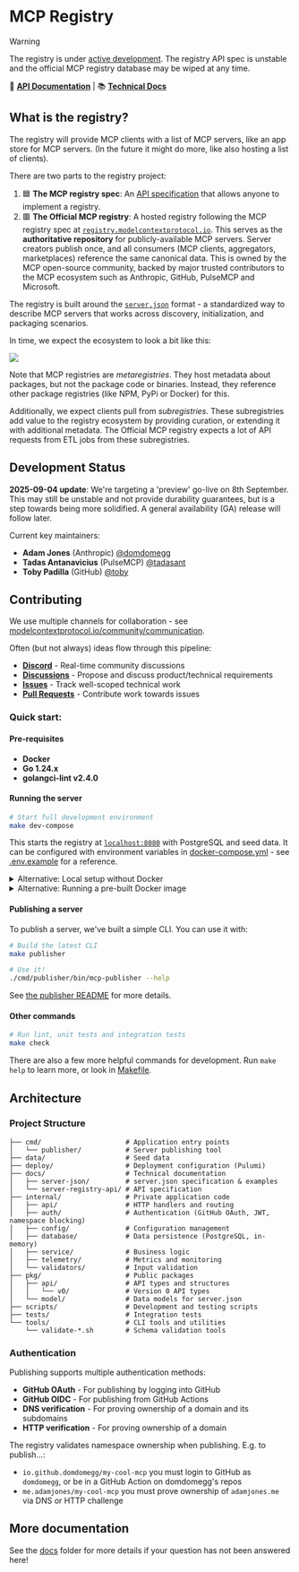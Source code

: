 # MCP Registry

> [!WARNING]  
> The registry is under [active development](#development-status). The registry API spec is unstable and the official MCP registry database may be wiped at any time.

📖 **[API Documentation](https://staging.registry.modelcontextprotocol.io/docs)** | 📚 **[Technical Docs](./docs)**

## What is the registry?

The registry will provide MCP clients with a list of MCP servers, like an app store for MCP servers. (In the future it might do more, like also hosting a list of clients).

There are two parts to the registry project:
1. 🟦 **The MCP registry spec**: An [API specification](./docs/server-registry-api/) that allows anyone to implement a registry.
2. 🟥 **The Official MCP registry**: A hosted registry following the MCP registry spec at [`registry.modelcontextprotocol.io`](https://registry.modelcontextprotocol.io). This serves as the **authoritative repository** for publicly-available MCP servers. Server creators publish once, and all consumers (MCP clients, aggregators, marketplaces) reference the same canonical data. This is owned by the MCP open-source community, backed by major trusted contributors to the MCP ecosystem such as Anthropic, GitHub, PulseMCP and Microsoft.

The registry is built around the [`server.json`](./docs/server-json/) format - a standardized way to describe MCP servers that works across discovery, initialization, and packaging scenarios.

In time, we expect the ecosystem to look a bit like this:

![](./docs/ecosystem-diagram.excalidraw.svg)

Note that MCP registries are _metaregistries_. They host metadata about packages, but not the package code or binaries. Instead, they reference other package registries (like NPM, PyPi or Docker) for this.

Additionally, we expect clients pull from _subregistries_. These subregistries add value to the registry ecosystem by providing curation, or extending it with additional metadata. The Official MCP registry expects a lot of API requests from ETL jobs from these subregistries.

## Development Status

**2025-09-04 update**: We're targeting a 'preview' go-live on 8th September. This may still be unstable and not provide durability guarantees, but is a step towards being more solidified. A general availability (GA) release will follow later.

Current key maintainers:
- **Adam Jones** (Anthropic) [@domdomegg](https://github.com/domdomegg)  
- **Tadas Antanavicius** (PulseMCP) [@tadasant](https://github.com/tadasant)
- **Toby Padilla** (GitHub) [@toby](https://github.com/toby)

## Contributing

We use multiple channels for collaboration - see [modelcontextprotocol.io/community/communication](https://modelcontextprotocol.io/community/communication).

Often (but not always) ideas flow through this pipeline:

- **[Discord](https://modelcontextprotocol.io/community/communication)** - Real-time community discussions
- **[Discussions](https://github.com/modelcontextprotocol/registry/discussions)** - Propose and discuss product/technical requirements
- **[Issues](https://github.com/modelcontextprotocol/registry/issues)** - Track well-scoped technical work  
- **[Pull Requests](https://github.com/modelcontextprotocol/registry/pulls)** - Contribute work towards issues

### Quick start:

#### Pre-requisites

- **Docker**
- **Go 1.24.x** 
- **golangci-lint v2.4.0**

#### Running the server

```bash
# Start full development environment
make dev-compose
```

This starts the registry at [`localhost:8080`](http://localhost:8080) with PostgreSQL and seed data. It can be configured with environment variables in [docker-compose.yml](./docker-compose.yml) - see [.env.example](./.env.example) for a reference.

<details>
<summary>Alternative: Local setup without Docker</summary>

**Prerequisites:**
- PostgreSQL running locally
- Go 1.24.x installed

```bash
# Build and run locally
make build
make dev-local
```

The service runs on [`localhost:8080`](http://localhost:8080) by default. This can be configured with environment variables in `.env` - see [.env.example](./.env.example) for a reference.

</details>

<details>
<summary>Alternative: Running a pre-built Docker image</summary>

Pre-built Docker images are automatically published to GitHub Container Registry:

```bash
# Run latest from main branch
docker run -p 8080:8080 ghcr.io/modelcontextprotocol/registry:latest

# Run specific commit build
docker run -p 8080:8080 ghcr.io/modelcontextprotocol/registry:main-20250806-a1b2c3d
```

**Available tags:** `latest`, `main-<date>-<sha>`

</details>

#### Publishing a server

To publish a server, we've built a simple CLI. You can use it with:

```bash
# Build the latest CLI
make publisher

# Use it!
./cmd/publisher/bin/mcp-publisher --help
```

See [the publisher README](./cmd/publisher/README.md) for more details.

#### Other commands

```bash
# Run lint, unit tests and integration tests
make check
```

There are also a few more helpful commands for development. Run `make help` to learn more, or look in [Makefile](./Makefile).

<!--
For Claude and other AI tools: Always prefer make targets over custom commands where possible.
-->

## Architecture

### Project Structure

```
├── cmd/                     # Application entry points
│   └── publisher/           # Server publishing tool
├── data/                    # Seed data
├── deploy/                  # Deployment configuration (Pulumi)
├── docs/                    # Technical documentation
│   ├── server-json/         # server.json specification & examples
│   └── server-registry-api/ # API specification
├── internal/                # Private application code
│   ├── api/                 # HTTP handlers and routing
│   ├── auth/                # Authentication (GitHub OAuth, JWT, namespace blocking)
│   ├── config/              # Configuration management
│   ├── database/            # Data persistence (PostgreSQL, in-memory)
│   ├── service/             # Business logic
│   ├── telemetry/           # Metrics and monitoring
│   └── validators/          # Input validation
├── pkg/                     # Public packages
│   ├── api/                 # API types and structures
│   │   └── v0/              # Version 0 API types
│   └── model/               # Data models for server.json
├── scripts/                 # Development and testing scripts
├── tests/                   # Integration tests
└── tools/                   # CLI tools and utilities
    └── validate-*.sh        # Schema validation tools
```

### Authentication

Publishing supports multiple authentication methods:
- **GitHub OAuth** - For publishing by logging into GitHub
- **GitHub OIDC** - For publishing from GitHub Actions
- **DNS verification** - For proving ownership of a domain and its subdomains
- **HTTP verification** - For proving ownership of a domain

The registry validates namespace ownership when publishing. E.g. to publish...:
- `io.github.domdomegg/my-cool-mcp` you must login to GitHub as `domdomegg`, or be in a GitHub Action on domdomegg's repos
- `me.adamjones/my-cool-mcp` you must prove ownership of `adamjones.me` via DNS or HTTP challenge

## More documentation

See the [docs](./docs) folder for more details if your question has not been answered here!
